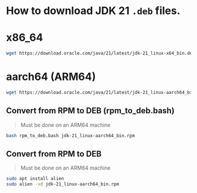 # How to download JDK 21 `.deb` files.

# x86_64

```bash
wget https://download.oracle.com/java/21/latest/jdk-21_linux-x64_bin.deb
```


# aarch64 (ARM64)

```bash
wget https://download.oracle.com/java/21/latest/jdk-21_linux-aarch64_bin.rpm
```


## Convert from RPM to DEB (rpm_to_deb.bash)

> Must be done on an ARM64 machine

```bash
bash rpm_to_deb.bash jdk-21_linux-aarch64_bin.rpm
```


## Convert from RPM to DEB

> Must be done on an ARM64 machine

```bash
sudo apt install alien
sudo alien -vd jdk-21_linux-aarch64_bin.rpm
```

